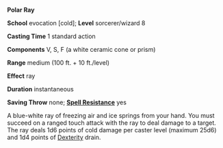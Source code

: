  **Polar Ray**

**School** evocation [cold]; **Level** sorcerer/wizard 8

**Casting Time** 1 standard action

**Components** V, S, F (a white ceramic cone or prism)

**Range** medium (100 ft. + 10 ft./level)

**Effect** ray

**Duration** instantaneous

**Saving Throw** none; **[Spell Resistance](../glossary.html#_spell-resistance)** yes

A blue-white ray of freezing air and ice springs from your hand. You must succeed on a ranged touch attack with the ray to deal damage to a target. The ray deals 1d6 points of cold damage per caster level (maximum 25d6) and 1d4 points of [Dexterity](../gettingStarted.html#_dexterity) drain.

